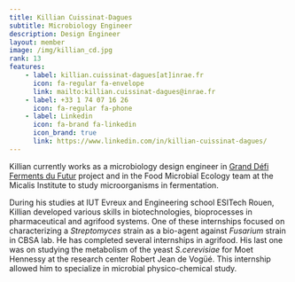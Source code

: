 ```yaml
---
title: Killian Cuissinat-Dagues
subtitle: Microbiology Engineer
description: Design Engineer
layout: member
image: /img/killian_cd.jpg
rank: 13
features:
    - label: killian.cuissinat-dagues[at]inrae.fr
      icon: fa-regular fa-envelope
      link: mailto:killian.cuissinat-dagues@inrae.fr
    - label: +33 1 74 07 16 26 
      icon: fa-regular fa-phone
    - label: Linkedin
      icon: fa-brand fa-linkedin
      icon_brand: true
      link: https://www.linkedin.com/in/killian-cuissinat-dagues/
---
```


Killian currently works as a microbiology design engineer in [Grand Défi Ferments du Futur](/projects/ferments-du-futur/) project and in the Food Microbial Ecology team at the Micalis Institute to study microorganisms in fermentation.

During his studies at IUT Evreux and Engineering school ESITech Rouen, Killian developed various skills in biotechnologies, bioprocesses in pharmaceutical and agrifood systems. One of these internships focused on characterizing a *Streptomyces* strain as a bio-agent against *Fusarium* strain in CBSA lab. He has completed several internships in agrifood. His last one was on studying the metabolism of the yeast *S.cerevisiae* for Moet Hennessy at the research center Robert Jean de Vogüé. This internship allowed him to specialize in microbial physico-chemical study.

